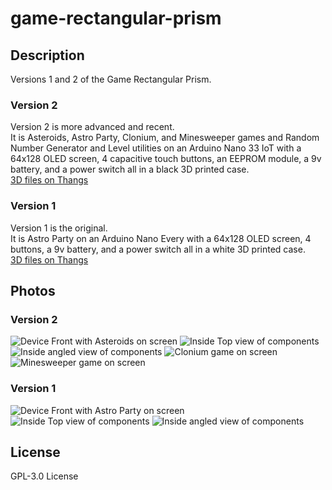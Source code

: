 # game-rectangular-prism
## Description
Versions 1 and 2 of the Game Rectangular Prism.  
### Version 2
Version 2 is more advanced and recent.  
It is Asteroids, Astro Party, Clonium, and Minesweeper games and Random Number Generator and Level utilities on an Arduino Nano 33 IoT with a 64x128 OLED screen, 4 capacitive touch buttons, an EEPROM module, a 9v battery, and a power switch all in a black 3D printed case.  
[3D files on Thangs](https://thangs.com/m/15227)  
### Version 1
Version 1 is the original.  
It is Astro Party on an Arduino Nano Every with a 64x128 OLED screen, 4 buttons, a 9v battery, and a power switch all in a white 3D printed case.  
[3D files on Thangs](https://thangs.com/m/15230)  
## Photos
### Version 2
![Device Front with Asteroids on screen](Photos/20200229_115644.jpg)
![Inside Top view of components](Photos/20201124_174857.jpg)
![Inside angled view of components](Photos/20201124_174903.jpg)
![Clonium game on screen](Photos/20201124_175510.jpg)
![Minesweeper game on screen](Photos/20201124_175251.jpg)
### Version 1
![Device Front with Astro Party on screen](Photos/20210108_170209.jpg)
![Inside Top view of components](Photos/20210108_170327.jpg)
![Inside angled view of components](Photos/20210108_170337.jpg)
## License
GPL-3.0 License
